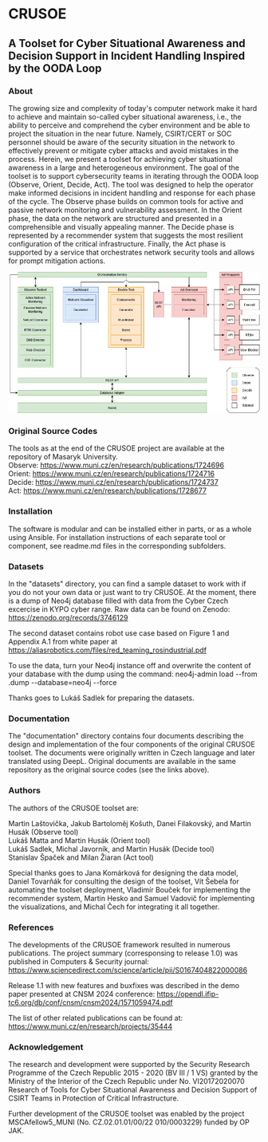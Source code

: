 # CRUSOE

## A Toolset for Cyber Situational Awareness and Decision Support in Incident Handling Inspired by the OODA Loop

### About

The growing size and complexity of today's computer network make it hard to achieve and maintain so-called cyber situational awareness, i.e., the ability to perceive and comprehend the cyber environment and be able to project the situation in the near future. Namely, CSIRT/CERT or SOC personnel should be aware of the security situation in the network to effectively prevent or mitigate cyber attacks and avoid mistakes in the process. Herein, we present a toolset for achieving cyber situational awareness in a large and heterogeneous environment. The goal of the toolset is to support cybersecurity teams in iterating through the OODA loop (Observe, Orient, Decide, Act). The tool was designed to help the operator make informed decisions in incident handling and response for each phase of the cycle. The Observe phase builds on common tools for active and passive network monitoring and vulnerability assessment. In the Orient phase, the data on the network are structured and presented in a comprehensible and visually appealing manner. The Decide phase is represented by a recommender system that suggests the most resilient configuration of the critical infrastructure. Finally, the Act phase is supported by a service that orchestrates network security tools and allows for prompt mitigation actions.

![Architecture of the CRUSOE Toolset](/crusoe-architecture.png "Architecture of the CRUSOE toolset")

### Original Source Codes

The tools as at the end of the CRUSOE project are available at the repository of Masaryk University.  
Observe: https://www.muni.cz/en/research/publications/1724696  
Orient: https://www.muni.cz/en/research/publications/1724716  
Decide: https://www.muni.cz/en/research/publications/1724737  
Act: https://www.muni.cz/en/research/publications/1728677  

### Installation

The software is modular and can be installed either in parts, or as a whole using Ansible. For installation instructions of each separate tool or component, see readme.md files in the corresponding subfolders.

### Datasets

In the "datasets" directory, you can find a sample dataset to work with if you do not your own data or just want to try CRUSOE. At the moment, there is a dump of Neo4j database filled with data from the Cyber Czech excercise in KYPO cyber range. Raw data can be found on Zenodo: https://zenodo.org/records/3746129

The second dataset contains robot use case based on Figure 1 and Appendix A.1 from white paper at https://aliasrobotics.com/files/red_teaming_rosindustrial.pdf

To use the data, turn your Neo4j instance off and overwrite the content of your database with the dump using the command: neo4j-admin load --from .dump --database=neo4j --force

Thanks goes to Lukáš Sadlek for preparing the datasets.

### Documentation

The "documentation" directory contains four documents describing the design and implementation of the four components of the original CRUSOE toolset. The documents were originally written in Czech language and later translated using DeepL. Original documents are available in the same repository as the original source codes (see the links above).

### Authors

The authors of the CRUSOE toolset are:

Martin Laštovička, Jakub Bartoloměj Košuth, Danei Filakovský, and Martin Husák (Observe tool)  
Lukáš Matta and Martin Husák (Orient tool)  
Lukáš Sadlek, Michal Javorník, and Martin Husák (Decide tool)  
Stanislav Špaček and Milan Žiaran (Act tool)

Special thanks goes to Jana Komárková for designing the data model, Daniel Tovarňák for consulting the design of the toolset, Vít Šebela for automating the toolset deployment, Vladimír Bouček for implementing the recommender system, Martin Hesko and Samuel Vadovič for implementing the visualizations, and Michal Čech for integrating it all together.

### References

The developments of the CRUSOE framework resulted in numerous publications. The project summary (corresponsing to release 1.0) was published in Computers & Security journal:
https://www.sciencedirect.com/science/article/pii/S0167404822000086

Release 1.1 with new features and buxfixes was described in the demo paper presented at CNSM 2024 conference:
https://opendl.ifip-tc6.org/db/conf/cnsm/cnsm2024/1571059474.pdf

The list of other related publications can be found at: https://www.muni.cz/en/research/projects/35444

### Acknowledgement

The research and development were supported by the Security Research Programme of the Czech Republic 2015 - 2020 (BV III / 1 VS) granted by the Ministry of the Interior of the Czech Republic under No. VI20172020070 Research of Tools for Cyber Situational Awareness and Decision Support of CSIRT Teams in Protection of Critical Infrastructure.

Further development of the CRUSOE toolset was enabled by the project MSCAfellow5_MUNI (No. CZ.02.01.01/00/22 010/0003229) funded by OP JAK.
